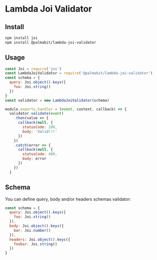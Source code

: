 # Lambda Joi Validator

## Install

```bash
npm install joi
npm install @palmabit/lambda-joi-validator
```

## Usage

```javascript
const Joi = require('joi')
const LambdaJoiValidator = require('@palmabit/lambda-joi-validator')
const schema = {
  query: Joi.object().keys({
    foo: Joi.string()
  })
}
const validator = new LambdaJoiValidator(schema)

module.exports.handler = (event, context, callback) => {
  validator.validate(event)
    .then(value => {
      callback(null, {
        statusCode: 200,
        body: 'Valid!!!'
      })
    })
    .catch(error => {
      callback(null, {
        statusCode: 400,
        body: error
      })
    })
  }
```

## Schema

You can define query, body and/or headers schemas validator:

```javascript
const schema = {
  query: Joi.object().keys({
    foo: Joi.string()
  }),
  body: Joi.object().keys({
    bar: Joi.number()
  }),
  headers: Joi.object().keys({
    foobar: Joi.string()
  })
}
```